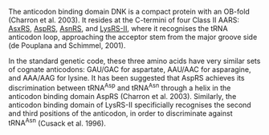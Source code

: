 The anticodon binding domain DNK is a compact protein with an OB-fold (Charron et al. 2003). It resides at the C-termini of four Class II AARS: [AsxRS](/class2/asp2/), [AspRS](/class2/asp1/),  [AsnRS](/class2/asn/),  and  [LysRS-II](/class2/lys/), where it recognises the tRNA anticodon loop, approaching the acceptor stem from the major groove side (de Pouplana and Schimmel, 2001). 


In the standard genetic code, these three amino acids have very similar sets of cognate anticodons:  GAU/GAC for aspartate, AAU/AAC for asparagine, and AAA/AAG for lysine. It has been suggested that AspRS achieves its discrimination between $\text{tRNA}^\text{Asp}$ and $\text{tRNA}^\text{Asn}$ through a helix in the anticodon binding domain AspRS (Charron et al. 2003).
Similarly, the anticodon binding domain of LysRS-II specificially recognises the second and third positions of the anticodon, in order to discriminate against $\text{tRNA}^\text{Asn}$ (Cusack et al. 1996).



